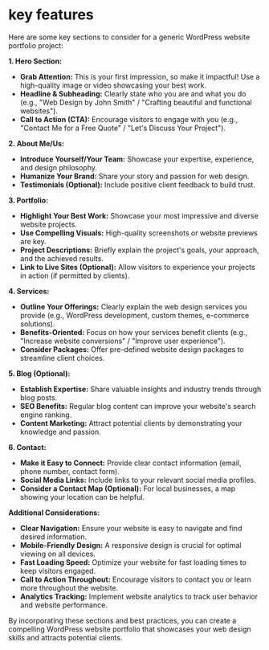 # key features

Here are some key sections to consider for a generic WordPress website portfolio project:

**1. Hero Section:**

* **Grab Attention:**  This is your first impression, so make it impactful! Use a high-quality image or video showcasing your best work. 
* **Headline & Subheading:** Clearly state who you are and what you do (e.g., "Web Design by John Smith" /  "Crafting beautiful and functional websites").
* **Call to Action (CTA):**  Encourage visitors to engage with you (e.g., "Contact Me for a Free Quote" / "Let's Discuss Your Project").

**2. About Me/Us:**

* **Introduce Yourself/Your Team:**  Showcase your expertise, experience, and design philosophy. 
* **Humanize Your Brand:**  Share your story and passion for web design. 
* **Testimonials (Optional):**  Include positive client feedback to build trust.

**3. Portfolio:**

* **Highlight Your Best Work:**  Showcase your most impressive and diverse website projects. 
* **Use Compelling Visuals:**  High-quality screenshots or website previews are key. 
* **Project Descriptions:**  Briefly explain the project's goals, your approach, and the achieved results.
* **Link to Live Sites (Optional):**  Allow visitors to experience your projects in action (if permitted by clients).

**4. Services:**

* **Outline Your Offerings:**  Clearly explain the web design services you provide (e.g., WordPress development, custom themes, e-commerce solutions).
* **Benefits-Oriented:**  Focus on how your services benefit clients (e.g., "Increase website conversions" / "Improve user experience").
* **Consider Packages:**  Offer pre-defined website design packages to streamline client choices. 

**5. Blog (Optional):**

* **Establish Expertise:**  Share valuable insights and industry trends through blog posts. 
* **SEO Benefits:**  Regular blog content can improve your website's search engine ranking.
* **Content Marketing:**  Attract potential clients by demonstrating your knowledge and passion.

**6. Contact:**

* **Make it Easy to Connect:**  Provide clear contact information (email, phone number, contact form).
* **Social Media Links:**  Include links to your relevant social media profiles.
* **Consider a Contact Map (Optional):**  For local businesses, a map showing your location can be helpful.

**Additional Considerations:**

* **Clear Navigation:**  Ensure your website is easy to navigate and find desired information. 
* **Mobile-Friendly Design:**  A responsive design is crucial for optimal viewing on all devices.
* **Fast Loading Speed:**  Optimize your website for fast loading times to keep visitors engaged. 
* **Call to Action Throughout:**  Encourage visitors to contact you or learn more throughout the website.
* **Analytics Tracking:**  Implement website analytics to track user behavior and website performance.

By incorporating these sections and best practices, you can create a compelling WordPress website portfolio that showcases your web design skills and attracts potential clients.
